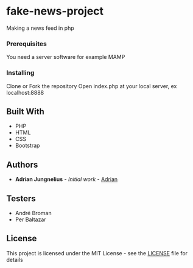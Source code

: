 # fake-news-project
Making a news feed in php

### Prerequisites

You need a server software
for example MAMP

### Installing

Clone or Fork the repository
Open index.php at your local server, ex localhost:8888

## Built With

* PHP
* HTML
* CSS
* Bootstrap


## Authors

* **Adrian Jungnelius** - *Initial work* - [Adrian](AdrianJung.github.io)

## Testers
* André Broman
* Per Baltazar


## License

This project is licensed under the MIT License - see the [LICENSE](LICENSE) file for details
